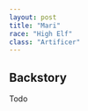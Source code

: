 ```yaml
---
layout: post
title: "Mari"
race: "High Elf"
class: "Artificer"
---
```


<!-- ![Sulu](../assets/images/Sulu_Small.gif) -->

## Backstory

Todo
